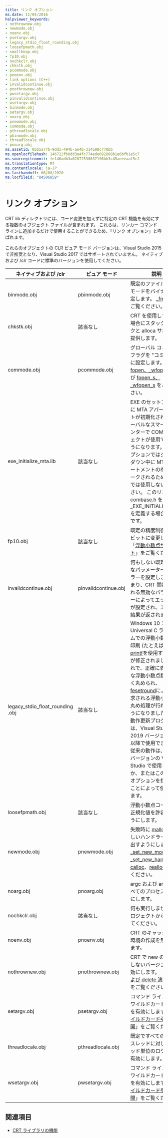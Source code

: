 ```yaml
---
title: リンク オプション
ms.date: 11/04/2016
helpviewer_keywords:
- nothrownew.obj
- newmode.obj
- noenv.obj
- psetargv.obj
- legacy_stdio_float_rounding.obj
- loosefpmath.obj
- smallheap.obj
- fp10.obj
- nochkclr.obj
- chkstk.obj
- pcommode.obj
- pnoenv.obj
- link options [C++]
- invalidcontinue.obj
- pnothrownew.obj
- pwsetargv.obj
- pinvalidcontinue.obj
- wsetargv.obj
- binmode.obj
- setargv.obj
- noarg.obj
- pnewmode.obj
- commode.obj
- pthreadlocale.obj
- pbinmode.obj
- threadlocale.obj
- pnoarg.obj
ms.assetid: 05b5a77b-9dd1-494b-ae46-314598c770bb
ms.openlocfilehash: 146722fb0dd3a4fc774ede692808b1e6bfb1e5c7
ms.sourcegitcommit: fe146adb3a02872538637196bb3c45aeeeaaf5c2
ms.translationtype: MT
ms.contentlocale: ja-JP
ms.lasthandoff: 06/08/2020
ms.locfileid: "84506859"
---
```

# <a name="link-options"></a>リンク オプション

CRT lib ディレクトリには、コード変更を加えずに特定の CRT 機能を有効にする複数のオブジェクト ファイルが含まれます。 これらは、リンカー コマンド ラインに追加するだけで使用することができるため、「リンク オプション」と呼ばれます。

これらのオブジェクトの CLR ピュア モード バージョンは、Visual Studio 2015 で非推奨となり、Visual Studio 2017 ではサポートされていません。 ネイティブおよび /clr コードに標準のバージョンを使用してください。

|ネイティブおよび /clr|ピュア モード|説明|
|----------------------|---------------|-----------------|
|binmode.obj|pbinmode.obj|既定のファイルの変換モードをバイナリに設定します。 [_fmode](../c-runtime-library/fmode.md) をご覧ください。|
|chkstk.obj|該当なし|CRT を使用していない場合にスタック チェックと alloca サポートを提供します。|
|commode.obj|pcommode.obj|グローバル コミット フラグを "コミット" に設定します。 [fopen、_wfopen](../c-runtime-library/reference/fopen-wfopen.md) および [fopen_s、_wfopen_s](../c-runtime-library/reference/fopen-s-wfopen-s.md) をご覧ください。|
|exe_initialize_mta.lib|該当なし|EXE のセットアップ中に MTA アパートメントが初期化され、グローバルなスマート ポインターで COM オブジェクトが使用できるようになります。 このオプションではシャットダウン中に MTA アパートメントの参照がリークされるため、DLL では使用しないでください。 このリンクは、combase.h を含め、_EXE_INITIALIZE_MTA を定義する場合と同等です。 |
|fp10.obj|該当なし|既定の精度制御を 64 ビットに変更します。 「[浮動小数点サポート](../c-runtime-library/floating-point-support.md)」をご覧ください。|
|invalidcontinue.obj|pinvalidcontinue.obj|何もしない既定の無効なパラメーター ハンドラーを設定します。つまり、CRT 関数に渡される無効なパラメーターによってエラー番号が設定され、エラーの結果が返されます。|
|legacy_stdio_float_rounding .obj|該当なし|Windows 10 19041 Universal C ランタイムでの浮動小数点値の印刷 (たとえば、 [printf](../c-runtime-library/reference/printf-printf-l-wprintf-wprintf-l.md)を使用する場合) が修正されました。 これで、正確に表現可能な浮動小数点数が正しく丸められ、 [fesetround](../c-runtime-library/reference/fegetround-fesetround2.md)によって要求される浮動小数点の丸め処理が行われるようになりました。 この動作更新プログラムは、Visual Studio 2019 バージョン16.2 以降で使用できます。 従来の動作は、以前のバージョンの Visual Studio で使用されるか、またはこのリンクオプションを指定することによって使用されます。|
|loosefpmath.obj|該当なし|浮動小数点コードが非正規化値を許容するようにします。|
|newmode.obj|pnewmode.obj|失敗時に [malloc](../c-runtime-library/reference/malloc.md) が新しいハンドラーを呼び出すようにします。 [_set_new_mode](../c-runtime-library/reference/set-new-mode.md)、[_set_new_handler](../c-runtime-library/reference/set-new-handler.md)、[calloc](../c-runtime-library/reference/calloc.md)、[realloc](../c-runtime-library/reference/realloc.md) をご覧ください。|
|noarg.obj|pnoarg.obj|argc および argv のすべてのプロセスを無効にします。|
|nochkclr.obj|該当なし|何も実行しません。 プロジェクトから削除してください。|
|noenv.obj|pnoenv.obj|CRT のキャッシュ済み環境の作成を無効にします。|
|nothrownew.obj|pnothrownew.obj|CRT で new のスローしないバージョンを有効にします。 「[new および delete 演算子](../cpp/new-and-delete-operators.md)」をご覧ください。|
|setargv.obj|psetargv.obj|コマンド ライン引数のワイルドカードの展開を有効にします。 「[ワイルドカード引数の展開](../c-language/expanding-wildcard-arguments.md)」をご覧ください。|
|threadlocale.obj|pthreadlocale.obj|既定ですべての新しいスレッドに対してスレッド単位のロケールを有効にします。|
|wsetargv.obj|pwsetargv.obj|コマンド ライン引数のワイルドカードの展開を有効にします。 「[ワイルドカード引数の展開](../c-language/expanding-wildcard-arguments.md)」をご覧ください。|

## <a name="see-also"></a>関連項目

- [CRT ライブラリの機能](../c-runtime-library/crt-library-features.md)
